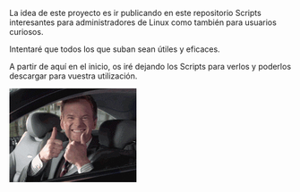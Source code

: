 <p>La idea de este proyecto es ir publicando en este repositorio Scripts interesantes para administradores de Linux como también para usuarios curiosos.</p>
<p> Intentaré que todos los que suban sean útiles y eficaces.</p>
<p> A partir de aquí en el inicio, os iré dejando los Scripts para verlos y poderlos descargar para vuestra utilización.</p>
<centre><img src="gif.gif"></centre>
